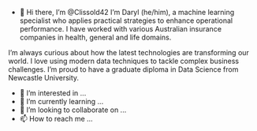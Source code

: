 - 👋 Hi there, I’m @Clissold42 I’m Daryl (he/him), a machine learning specialist who applies practical strategies to enhance operational performance. I have worked with various Australian insurance companies in health, general and life domains.

I’m always curious about how the latest technologies are transforming our world. I love using modern data techniques to tackle complex business challenges. I’m proud to have a graduate diploma in Data Science from Newcastle University.

- 👀 I’m interested in ...
- 🌱 I’m currently learning ...
- 💞️ I’m looking to collaborate on ...
- 📫 How to reach me ...

<!---
Clissold42/Clissold42 is a ✨ special ✨ repository because its `README.md` (this file) appears on your GitHub profile.
You can click the Preview link to take a look at your changes.
--->
